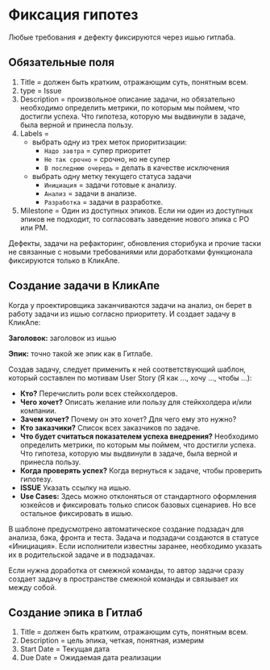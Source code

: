 # Фиксация гипотез

Любые требования ≠ дефекту фиксируются через ишью гитлаба.

## Обязательные поля
1. Title = должен быть кратким, отражающим суть, понятным всем.
2. type = Issue
3. Description = произвольное описание задачи, но обязательно необходимо определить метрики, по которым мы поймем, что достигли успеха. Что гипотеза, которую мы выдвинули в задаче, была верной и принесла пользу.
4. Labels = 
   - выбрать одну из трех меток приоритизации:
      - `Надо завтра` = супер приоритет
      - `Не так срочно` = срочно, но не супер
      - `В последнюю очередь` = делать в качестве исключения
   - выбрать одну метку текущего статуса задачи
     - `Инициация` = задачи готовые к анализу.
     - `Анализ` = задачи в анализе.
     - `Разработка` = задачи в разработке.
5. Milestone = Один из доступных эпиков. Если ни один из доступных эпиков не подходит, то согласовать заведение нового эпика с РО или РМ.

Дефекты, задачи на рефакторинг, обновления сторибука и прочие таски не связанные с новыми требованиями или доработками функционала фиксируются только в КликАпе.

## Создание задачи в КликАпе
Когда у проектировщика заканчиваются задачи на анализ, он берет в работу задачи из ишью согласно приоритету. И создает задачу в КликАпе:

**Заголовок:** заголовок из ишью

**Эпик:** точно такой же эпик как в Гитлабе.

Создав задачу, следует применить к ней соответствующий шаблон, который составлен по мотивам User Story (Я как ..., хочу ..., чтобы ...):
  - **Кто?** Перечислить роли всех стейкхолдеров.
  - **Чего хочет?** Описать желание или пользу для стейкхолдера и/или компании.
  - **Зачем хочет?** Почему он это хочет? Для чего ему это нужно?
  - **Кто заказчики?** Список всех заказчиков по задаче.
  - **Что будет считаться показателем успеха внедрения?** Необходимо определить метрики, по которым мы поймем, что достигли успеха. Что гипотеза, которую мы выдвинули в задаче, была верной и принесла пользу.
  - **Когда проверять успех?** Когда вернуться к задаче, чтобы проверить гипотезу.
  - **ISSUE** Указать ссылку на ишью.
  - **Use Cases:** Здесь можно отклоняться от стандартного оформления юзкейсов и фиксировать только список базовых сценариев. Но все остальное фиксировать в ишью.

В шаблоне предусмотрено автоматическое создание подзадач для анализа, бэка, фронта и теста. Задача и подзадачи создаются в статусе «Инициация». Если исполнители известны заранее, необходимо указать их в родительской задаче и в подзадачах.

Если нужна доработка от смежной команды, то автор задачи сразу создает задачу в пространстве смежной команды и связывает их между собой.

## Создание эпика в Гитлаб
1. Title = должен быть кратким, отражающим суть, понятным всем.
2. Description = цель эпика, четкая, понятная, измерим
3. Start Date = Текущая дата
4. Due Date = Ожидаемая дата реализации